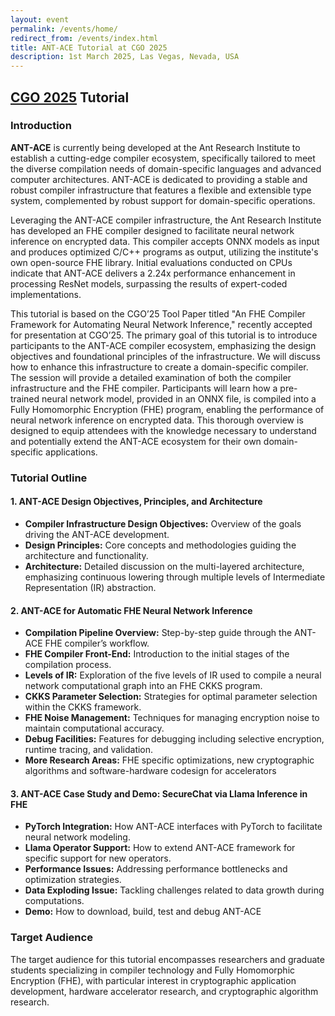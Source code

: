 ```yaml
---
layout: event
permalink: /events/home/
redirect_from: /events/index.html
title: ANT-ACE Tutorial at CGO 2025
description: 1st March 2025, Las Vegas, Nevada, USA
---
```


## [CGO 2025](https://2025.cgo.org/) Tutorial

### **Introduction**
**ANT-ACE** is currently being developed at the Ant Research Institute to establish a cutting-edge compiler ecosystem, specifically tailored to meet the diverse compilation needs of domain-specific languages and advanced computer architectures. ANT-ACE is dedicated to providing a stable and robust compiler infrastructure that features a flexible and extensible type system, complemented by robust support for domain-specific operations.

Leveraging the ANT-ACE compiler infrastructure, the Ant Research Institute has developed an FHE compiler designed to facilitate neural network inference on encrypted data. This compiler accepts ONNX models as input and produces optimized C/C++ programs as output, utilizing the institute's own open-source FHE library. Initial evaluations conducted on CPUs indicate that ANT-ACE delivers a 2.24x performance enhancement in processing ResNet models, surpassing the results of expert-coded implementations.

This tutorial is based on the CGO’25 Tool Paper titled "An FHE Compiler Framework for Automating Neural Network Inference," recently accepted for presentation at CGO’25. The primary goal of this tutorial is to introduce participants to the ANT-ACE compiler ecosystem, emphasizing the design objectives and foundational principles of the infrastructure. We will discuss how to enhance this infrastructure to create a domain-specific compiler. The session will provide a detailed examination of both the compiler infrastructure and the FHE compiler. Participants will learn how a pre-trained neural network model, provided in an ONNX file, is compiled into a Fully Homomorphic Encryption (FHE) program, enabling the performance of neural network inference on encrypted data. This thorough overview is designed to equip attendees with the knowledge necessary to understand and potentially extend the ANT-ACE ecosystem for their own domain-specific applications.

### **Tutorial Outline**

#### **1.  ANT-ACE Design Objectives, Principles, and Architecture**
   - **Compiler Infrastructure Design Objectives:** Overview of the goals driving the ANT-ACE development.
   - **Design Principles:** Core concepts and methodologies guiding the architecture and functionality.
   - **Architecture:** Detailed discussion on the multi-layered architecture, emphasizing continuous lowering through multiple levels of Intermediate Representation (IR) abstraction.

#### **2.  ANT-ACE for Automatic FHE Neural Network Inference**
   - **Compilation Pipeline Overview:** Step-by-step guide through the ANT-ACE FHE compiler’s workflow.
   - **FHE Compiler Front-End:** Introduction to the initial stages of the compilation process.
   - **Levels of IR:** Exploration of the five levels of IR used to compile a neural network computational graph into an FHE CKKS program.
   - **CKKS Parameter Selection:** Strategies for optimal parameter selection within the CKKS framework.
   - **FHE Noise Management:** Techniques for managing encryption noise to maintain computational accuracy.
   - **Debug Facilities:** Features for debugging including selective encryption, runtime tracing, and validation.
   - **More Research Areas:** FHE specific optimizations, new cryptographic algorithms and software-hardware codesign for accelerators

#### **3.  ANT-ACE Case Study and Demo: SecureChat via Llama Inference in FHE**
   - **PyTorch Integration:** How ANT-ACE interfaces with PyTorch to facilitate neural network modeling.
   - **Llama Operator Support:** How to extend ANT-ACE framework for specific support for new operators.
   - **Performance Issues:** Addressing performance bottlenecks and optimization strategies.
   - **Data Exploding Issue:** Tackling challenges related to data growth during computations.
   - **Demo:** How to download, build, test and debug ANT-ACE

### **Target Audience**
The target audience for this tutorial encompasses researchers and graduate students specializing in compiler technology and Fully Homomorphic Encryption (FHE), with particular interest in cryptographic application development, hardware accelerator research, and cryptographic algorithm research.


